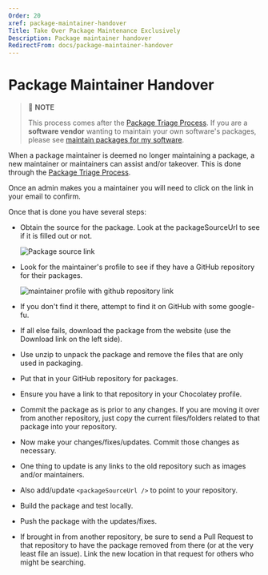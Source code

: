 ```yaml
---
Order: 20
xref: package-maintainer-handover
Title: Take Over Package Maintenance Exclusively
Description: Package maintainer handover
RedirectFrom: docs/package-maintainer-handover
---
```


# Package Maintainer Handover

> :memo: **NOTE**
>
> This process comes after the [Package Triage Process](xref:package-triage-process). If you are a **software vendor** wanting to maintain your own software's packages, please see [maintain packages for my software](xref:package-triage-process#i-want-to-take-overhelp-with-package-maintenance-for-my-software).


When a package maintainer is deemed no longer maintaining a package, a new maintainer or maintainers can assist and/or takeover. This is done through the [Package Triage Process](xref:package-triage-process).

Once an admin makes you a maintainer you will need to click on the link in your email to confirm.

Once that is done you have several steps:

* Obtain the source for the package. Look at the packageSourceUrl to see if it is filled out or not.

  ![Package source link](/assets/images/maintainer-handover/package-source-link.png)

* Look for the maintainer's profile to see if they have a GitHub repository for their packages.

  ![maintainer profile with github repository link](/assets/images/maintainer-handover/github-repository-link.png)

* If you don't find it there, attempt to find it on GitHub with some google-fu.
* If all else fails, download the package from the website (use the Download link on the left side).
* Use unzip to unpack the package and remove the files that are only used in packaging.
* Put that in your GitHub repository for packages.
* Ensure you have a link to that repository in your Chocolatey profile.
* Commit the package as is prior to any changes. If you are moving it over from another repository, just copy the current files/folders related to that package into your repository.
* Now make your changes/fixes/updates. Commit those changes as necessary.
* One thing to update is any links to the old repository such as images and/or maintainers.
* Also add/update `<packageSourceUrl />` to point to your repository.
* Build the package and test locally.
* Push the package with the updates/fixes.
* If brought in from another repository, be sure to send a Pull Request to that repository to have the package removed from there (or at the very least file an issue). Link the new location in that request for others who might be searching.

